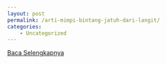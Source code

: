 ```yaml
---
layout: post
permalink: /arti-mimpi-bintang-jatuh-dari-langit/
categories:
    - Uncategorized
---
```


[Baca Selengkapnya](/06)